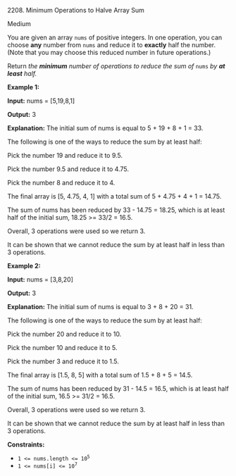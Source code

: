 2208\. Minimum Operations to Halve Array Sum

Medium

You are given an array `nums` of positive integers. In one operation, you can choose **any** number from `nums` and reduce it to **exactly** half the number. (Note that you may choose this reduced number in future operations.)

Return _the **minimum** number of operations to reduce the sum of_ `nums` _by **at least** half._

**Example 1:**

**Input:** nums = [5,19,8,1]

**Output:** 3

**Explanation:** The initial sum of nums is equal to 5 + 19 + 8 + 1 = 33.

The following is one of the ways to reduce the sum by at least half:

Pick the number 19 and reduce it to 9.5.

Pick the number 9.5 and reduce it to 4.75.

Pick the number 8 and reduce it to 4.

The final array is [5, 4.75, 4, 1] with a total sum of 5 + 4.75 + 4 + 1 = 14.75.

The sum of nums has been reduced by 33 - 14.75 = 18.25, which is at least half of the initial sum, 18.25 >= 33/2 = 16.5.

Overall, 3 operations were used so we return 3.

It can be shown that we cannot reduce the sum by at least half in less than 3 operations. 

**Example 2:**

**Input:** nums = [3,8,20]

**Output:** 3

**Explanation:** The initial sum of nums is equal to 3 + 8 + 20 = 31.

The following is one of the ways to reduce the sum by at least half:

Pick the number 20 and reduce it to 10.

Pick the number 10 and reduce it to 5.

Pick the number 3 and reduce it to 1.5.

The final array is [1.5, 8, 5] with a total sum of 1.5 + 8 + 5 = 14.5.

The sum of nums has been reduced by 31 - 14.5 = 16.5, which is at least half of the initial sum, 16.5 >= 31/2 = 16.5.

Overall, 3 operations were used so we return 3.

It can be shown that we cannot reduce the sum by at least half in less than 3 operations. 

**Constraints:**

*   <code>1 <= nums.length <= 10<sup>5</sup></code>
*   <code>1 <= nums[i] <= 10<sup>7</sup></code>